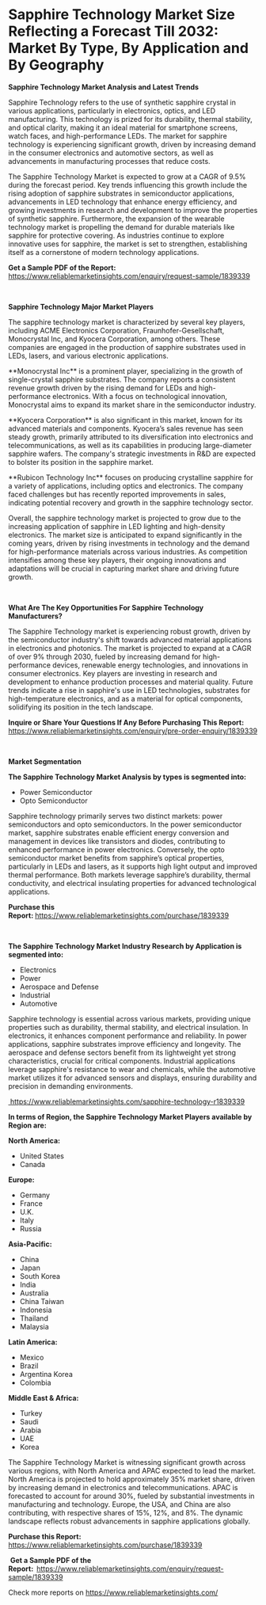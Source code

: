 <p><h1>Sapphire Technology Market Size Reflecting a Forecast Till 2032: Market By Type, By Application and By Geography</h1></p><p><strong>Sapphire Technology Market Analysis and Latest Trends</strong></p>
<p><p>Sapphire Technology refers to the use of synthetic sapphire crystal in various applications, particularly in electronics, optics, and LED manufacturing. This technology is prized for its durability, thermal stability, and optical clarity, making it an ideal material for smartphone screens, watch faces, and high-performance LEDs. The market for sapphire technology is experiencing significant growth, driven by increasing demand in the consumer electronics and automotive sectors, as well as advancements in manufacturing processes that reduce costs.</p><p>The Sapphire Technology Market is expected to grow at a CAGR of 9.5% during the forecast period. Key trends influencing this growth include the rising adoption of sapphire substrates in semiconductor applications, advancements in LED technology that enhance energy efficiency, and growing investments in research and development to improve the properties of synthetic sapphire. Furthermore, the expansion of the wearable technology market is propelling the demand for durable materials like sapphire for protective covering. As industries continue to explore innovative uses for sapphire, the market is set to strengthen, establishing itself as a cornerstone of modern technology applications.</p></p>
<p><strong>Get a Sample PDF of the Report:&nbsp;</strong> <a href="https://www.reliablemarketinsights.com/enquiry/request-sample/1839339?utm_campaign=2261&utm_medium=2&utm_source=Github&utm_content=ia&utm_term=11022025&utm_id=sapphire-technology">https://www.reliablemarketinsights.com/enquiry/request-sample/1839339</a></p>
<p>&nbsp;</p>
<p><strong>Sapphire Technology Major Market Players</strong></p>
<p><p>The sapphire technology market is characterized by several key players, including ACME Electronics Corporation, Fraunhofer-Gesellschaft, Monocrystal Inc, and Kyocera Corporation, among others. These companies are engaged in the production of sapphire substrates used in LEDs, lasers, and various electronic applications. </p><p>**Monocrystal Inc** is a prominent player, specializing in the growth of single-crystal sapphire substrates. The company reports a consistent revenue growth driven by the rising demand for LEDs and high-performance electronics. With a focus on technological innovation, Monocrystal aims to expand its market share in the semiconductor industry.</p><p>**Kyocera Corporation** is also significant in this market, known for its advanced materials and components. Kyocera’s sales revenue has seen steady growth, primarily attributed to its diversification into electronics and telecommunications, as well as its capabilities in producing large-diameter sapphire wafers. The company's strategic investments in R&D are expected to bolster its position in the sapphire market.</p><p>**Rubicon Technology Inc** focuses on producing crystalline sapphire for a variety of applications, including optics and electronics. The company faced challenges but has recently reported improvements in sales, indicating potential recovery and growth in the sapphire technology sector.</p><p>Overall, the sapphire technology market is projected to grow due to the increasing application of sapphire in LED lighting and high-density electronics. The market size is anticipated to expand significantly in the coming years, driven by rising investments in technology and the demand for high-performance materials across various industries. As competition intensifies among these key players, their ongoing innovations and adaptations will be crucial in capturing market share and driving future growth.</p></p>
<p>&nbsp;</p>
<p><strong>What Are The Key Opportunities For Sapphire Technology Manufacturers?</strong></p>
<p><p>The Sapphire Technology market is experiencing robust growth, driven by the semiconductor industry's shift towards advanced material applications in electronics and photonics. The market is projected to expand at a CAGR of over 9% through 2030, fueled by increasing demand for high-performance devices, renewable energy technologies, and innovations in consumer electronics. Key players are investing in research and development to enhance production processes and material quality. Future trends indicate a rise in sapphire's use in LED technologies, substrates for high-temperature electronics, and as a material for optical components, solidifying its position in the tech landscape.</p></p>
<p><strong>Inquire or Share Your Questions If Any Before Purchasing This Report:</strong> <a href="https://www.reliablemarketinsights.com/enquiry/pre-order-enquiry/1839339?utm_campaign=2261&utm_medium=2&utm_source=Github&utm_content=ia&utm_term=11022025&utm_id=sapphire-technology">https://www.reliablemarketinsights.com/enquiry/pre-order-enquiry/1839339</a></p>
<p>&nbsp;</p>
<p><strong>Market Segmentation</strong></p>
<p><strong>The Sapphire Technology Market Analysis by types is segmented into:</strong></p>
<p><ul><li>Power Semiconductor</li><li>Opto Semiconductor</li></ul></p>
<p><p>Sapphire technology primarily serves two distinct markets: power semiconductors and opto semiconductors. In the power semiconductor market, sapphire substrates enable efficient energy conversion and management in devices like transistors and diodes, contributing to enhanced performance in power electronics. Conversely, the opto semiconductor market benefits from sapphire’s optical properties, particularly in LEDs and lasers, as it supports high light output and improved thermal performance. Both markets leverage sapphire’s durability, thermal conductivity, and electrical insulating properties for advanced technological applications.</p></p>
<p><strong>Purchase this Report:&nbsp;</strong><a href="https://www.reliablemarketinsights.com/purchase/1839339?utm_campaign=2261&utm_medium=2&utm_source=Github&utm_content=ia&utm_term=11022025&utm_id=sapphire-technology">https://www.reliablemarketinsights.com/purchase/1839339</a></p>
<p>&nbsp;</p>
<p><strong>The Sapphire Technology Market Industry Research by Application is segmented into:</strong></p>
<p><ul><li>Electronics</li><li>Power</li><li>Aerospace and Defense</li><li>Industrial</li><li>Automotive</li></ul></p>
<p><p>Sapphire technology is essential across various markets, providing unique properties such as durability, thermal stability, and electrical insulation. In electronics, it enhances component performance and reliability. In power applications, sapphire substrates improve efficiency and longevity. The aerospace and defense sectors benefit from its lightweight yet strong characteristics, crucial for critical components. Industrial applications leverage sapphire's resistance to wear and chemicals, while the automotive market utilizes it for advanced sensors and displays, ensuring durability and precision in demanding environments.</p></p>
<p><a href="https://www.reliablemarketinsights.com/sapphire-technology-r1839339?utm_campaign=2261&utm_medium=2&utm_source=Github&utm_content=ia&utm_term=11022025&utm_id=sapphire-technology">&nbsp;https://www.reliablemarketinsights.com/sapphire-technology-r1839339</a></p>
<p><strong>In terms of Region, the Sapphire Technology Market Players available by Region are:</strong></p>
<p>
    <p> <strong> North America: </strong>
        <ul>
            <li>United States</li>
            <li>Canada</li>
        </ul>
        </p> 
    <p> <strong> Europe: </strong>
        <ul>
            <li>Germany</li>
            <li>France</li>
            <li>U.K.</li>
            <li>Italy</li>
            <li>Russia</li>
        </ul>
        </p> 
    <p> <strong> Asia-Pacific: </strong>
        <ul>
            <li>China</li>
            <li>Japan</li>
            <li>South Korea</li>
            <li>India</li>
            <li>Australia</li>
            <li>China Taiwan</li>
            <li>Indonesia</li>
            <li>Thailand</li>
            <li>Malaysia</li>
        </ul>
        </p> 
    <p> <strong> Latin America: </strong>
        <ul>
            <li>Mexico</li>
            <li>Brazil</li>
            <li>Argentina Korea</li>
            <li>Colombia</li>
        </ul>
        </p> 
    <p> <strong> Middle East & Africa: </strong>
        <ul>
            <li>Turkey</li>
            <li>Saudi</li>
            <li>Arabia</li>
            <li>UAE</li>
            <li>Korea</li>
        </ul>
    </p>
    </p>
<p><p>The Sapphire Technology Market is witnessing significant growth across various regions, with North America and APAC expected to lead the market. North America is projected to hold approximately 35% market share, driven by increasing demand in electronics and telecommunications. APAC is forecasted to account for around 30%, fueled by substantial investments in manufacturing and technology. Europe, the USA, and China are also contributing, with respective shares of 15%, 12%, and 8%. The dynamic landscape reflects robust advancements in sapphire applications globally.</p></p>
<p><strong>Purchase this Report: </strong><a href="https://www.reliablemarketinsights.com/purchase/1839339?utm_campaign=2261&utm_medium=2&utm_source=Github&utm_content=ia&utm_term=11022025&utm_id=sapphire-technology">https://www.reliablemarketinsights.com/purchase/1839339</a></p>
<p>&nbsp;<strong>Get a Sample PDF of the Report:&nbsp;&nbsp;</strong><a href="https://www.reliablemarketinsights.com/enquiry/request-sample/1839339?utm_campaign=2261&utm_medium=2&utm_source=Github&utm_content=ia&utm_term=11022025&utm_id=sapphire-technology">https://www.reliablemarketinsights.com/enquiry/request-sample/1839339</a></p>
<p><strong></strong></p>
<p>Check more reports on <a href="https://www.reliablemarketinsights.com/?utm_campaign=2261&utm_medium=2&utm_source=Github&utm_content=ia&utm_term=11022025&utm_id=sapphire-technology">https://www.reliablemarketinsights.com/</a></p>